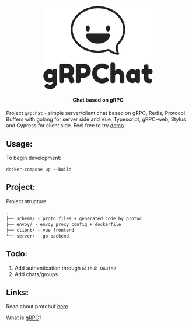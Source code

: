 <h1 align="center">
  <img src="./client/src/assets/logo.svg" width="300"/>
  <p align="center" style="font-size: 0.5em">Chat based on gRPC</p>
</h1>

Project `grpchat` - simple server/client chat based on gRPC, Redis,
Protocol Buffers with golang for server side and Vue, Typescript, gRPC-web, Stylus and Cypress for client side.
Feel free to try [demo](https://enfipy.github.io/grpchat/)

## Usage:

To begin development:

```
docker-compose up --build
```

## Project:

Project structure:

```
.
├── schema/ - proto files + generated code by protoc
├── envoy/ - envoy proxy config + dockerfile
├── client/ - vue frontend
└── server/ - go backend
```

## Todo:

1. Add authentication through `Github OAuth2`
2. Add chats/groups

## Links:

Read about protobuf [here](https://developers.google.com/protocol-buffers/)

What is [gRPC](https://grpc.io)?
